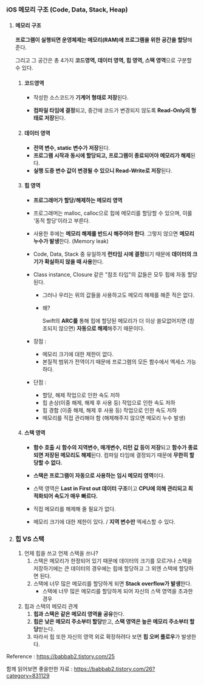### iOS 메모리 구조 (Code, Data, Stack, Heap)

1. #### 메모리 구조

   **프로그램이 실행되면 운영체제는 메모리(RAM)에 프로그램을 위한 공간을 할당**해 준다.

   그리고 그 공간은 총 4가지 **코드영역, 데이터 영역, 힙 영역, 스택 영역**으로 구분할 수 있다.

   1. #### 코드영역

      - 작성한 소스코드가 **기계어 형태로 저장**된다. 

      - **컴파일 타임에 결정**되고, 중간에 코드가 변경되지 않도록 **Read-Only의 형태로 저장**된다. 

   2. #### 데이터 영역

      - **전역 변수, static 변수가 저장**된다.
      - **프로그램 시작과 동시에 할당되고, 프로그램이 종료되어야 메모리가 해제**된다.
      - **실행 도중 변수 값이 변경될 수 있으니 Read-Write로 저장**된다.

   3. #### 힙 영역

      - **프로그래머가 할당/해제하는 메모리 영역**
      - 프로그래머는 malloc, calloc으로 힙에 메모리를 할당할 수 있으며, 이를 '동적 할당'이라고 부른다.
      - 사용한 후에는 **메모리 해제를 반드시 해주어야 한다**. 그렇지 않으면 **메모리 누수가 발생**한다. (Memory leak)

      - Code, Data, Stack 중 유일하게 **런타임 시에 결정**되기 때문에 **데이터의 크기가 확실하지 않을 때 사용**한다.

      - Class instance, Closure 같은 "참조 타입"의 값들은 모두 힙에 자동 할당 된다.

        - 그러나 우리는 위의 값들을 사용하고도 메모리 해제를 해준 적은 없다. 

        - 왜?  

          Swift의 **ARC를** 통해 힙에 할당된 메모리가 더 이상 쓸모없어지면 (참조되지 않으면) **자동으로 해제**해주기 때문이다.

      - 장점 :
        - 메모리 크기에 대한 제한이 없다. 
        - 본질적 범위가 전역이기 때문에 프로그램의 모든 함수에서 엑세스 가능하다.

      - 단점 :
        - 할당, 해제 작업으로 인한 속도 저하
        - 힙 손상(이중 해제, 해제 후 사용 등) 작업으로 인한 속도 저하
        - 힙 경합 (이중 해제, 해제 후 사용 등) 작업으로 인한 속도 저하 
        - 메모리를 직접 관리해야 함 (해제해주지 않으면 메모리 누수 발생)

   4. #### 스택 영역

      - **함수 호출 시** **함수의 지역변수, 매개변수, 리턴 값 등이 저장**되고 **함수가 종료되면 저장된 메모리도 해제**된다. 컴파일 타임에 결정되기 때문에 **무한히 할당할 수 없다.** 

      - **스택은 프로그램이 자동으로 사용하는 임시 메모리 영역**이다.

      - 스택 영역은 **Last in First out 데이터 구조**이고 **CPU에 의해 관리되고 최적화되어 속도가 매우 빠르다.** 

      - 직접 메모리를 해제해 줄 필요가 없다.

      - 메모리 크기에 대한 제한이 있다. / **지역 변수만** 엑세스할 수 있다.

2. ### 힙 VS 스택

   1. 언제 힙을 쓰고 언제 스택을 쓰나?
      1. 스택은 메모리가 한정되어 있기 때문에 데이터의 크기를 모르거나 스택을 저장하기에는 큰 데이터의 경우에는 힙에 할당하고 그 외엔 스택에 할당하면 된다.
      2. 스택에 너무 많은 메모리를 할당하게 되면 **Stack overflow가 발생**한다.
         - 스택에 너무 많은 메모리를 할당하게 되어 자신의 스택 영역을 초과한 경우
   2. 힙과 스택의 메모리 관계
      1. **힙과 스택은 같은 메모리 영역을 공유**한다.
      2. **힙은 낮은 메모리 주소부터 할당**받고, **스택 영역은 높은 메모리 주소부터 할당**받는다. 
      3. 따라서 힙 또한 자신의 영역 외로 확장하려다 보면 **힙 오버 플로우**가 발생한다.



Reference : https://babbab2.tistory.com/25

함께 읽어보면 좋을만한 자료 : https://babbab2.tistory.com/26?category=831129 









